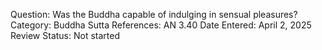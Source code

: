 Question: Was the Buddha capable of indulging in sensual pleasures?
Category: Buddha
Sutta References: AN 3.40
Date Entered: April 2, 2025
Review Status: Not started